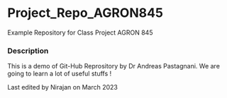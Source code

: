 # Project_Repo_AGRON845
Example Repository for Class Project AGRON 845

### Description
This is a demo of Git-Hub Reprository by Dr Andreas Pastagnani. We are going to learn a lot of useful stuffs ! 

Last edited by Nirajan on March 2023